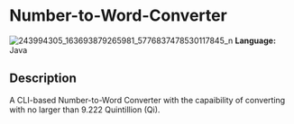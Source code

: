 # Number-to-Word-Converter
![243994305_163693879265981_5776837478530117845_n](https://user-images.githubusercontent.com/75497349/135456878-f5a32754-8d16-4211-afb2-825a9a1056ba.png)
**Language:** Java

**Description**
---
A CLI-based Number-to-Word Converter with the capaibility of converting with no larger than 9.222 Quintillion (Qi).

